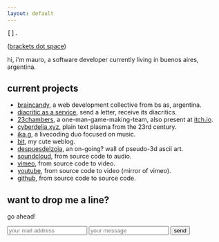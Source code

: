 ```yaml
---
layout: default
---
```


<pre>[]. </pre> 

([brackets dot space](http://brackets.space/))


hi, i'm mauro, a software developer currently living in buenos aires, argentina.  

## current projects

* [braincandy](http://braincandy.com.ar), a web development collective from bs as, argentina.
* [diacritic as a service](http://diacritic.braincandy.com.ar), send a letter, receive its diacritics.
* [23chambers](http://23c.cyberpunk.com.ar/), a one-man-game-making-team, also present at [itch.io](http://23chambers.itch.io/).
* [cyberdelia.xyz](http://www.cyberdelia.xyz/), plain text plasma from the 23rd century.
* [ika g](http://ikag.github.io/), a livecoding duo focused on music.
* [bit](http://bit.brackets.space/), my cute weblog.
* [despuesdelzoia](http://asc.brackets.space/), an on-going? wall of pseudo-3d ascii art.
* [soundcloud](https://soundcloud.com/1vm), from source code to audio.
* [vimeo](https://vimeo.com/1vm), from source code to video.
* [youtube](https://www.youtube.com/channel/UCjRm4oKqLKQ0VvfTHLRAC2Q/videos), from source code to video (mirror of vimeo).
* [github](https://github.com/lvm), from source code to source code.

## want to drop me a line?

go ahead!

<form class="form" action="https://formspree.io/mauro@brackets.space" method="POST">
      <input type="text" name="_gotcha" style="display:none" />
      <input type="email" id="mail" placeholder="your mail address" name="_replyto"> <input type="text" id="mail" placeholder="your message" name="_subject"> <button type="submit">send</button>
</form>
